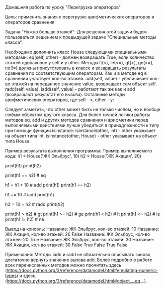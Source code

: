 Домашняя работа по уроку "Перегрузка операторов"

Цель: применить знания о перегрузке арифметических операторов и операторов сравнения.

Задача "Нужно больше этажей": Для решения этой задачи будем пользоваться решением к предыдущей задаче "Специальные методы класса".

Необходимо дополнить класс House следующими специальными методами: eq(self, other) - должен возвращать True, если количество этажей одинаковое у self и у other. Методы lt(<), le(<=), gt(>), ge(>=), ne(!=) должны присутствовать в классе и возвращать результаты сравнения по соответствующим операторам. Как и в методе eq в сравнении участвует кол-во этажей. add(self, value) - увеличивает кол-во этажей на переданное значение value, возвращает сам объект self. radd(self, value), iadd(self, value) - работают так же как и add (возвращают результат его вызова). Остальные методы арифметических операторов, где self - x, other - y:

Следует заметить, что other может быть не только числом, но и вообще любым объектом другого класса. Для более точной логики работы методов eq, add и других методов сравнения и арифметики перед выполняемыми действиями лучше убедиться в принадлежности к типу при помощи функции isinstance: isinstance(other, int) - other указывает на объект типа int. isinstance(other, House) - other указывает на объект типа House.

Пример результата выполнения программы: Пример выполняемого кода: h1 = House('ЖК Эльбрус', 10) h2 = House('ЖК Акация', 20)

print(h1) print(h2)

print(h1 == h2) # eq

h1 = h1 + 10 # add print(h1) print(h1 == h2)

h1 += 10 # iadd print(h1)

h2 = 10 + h2 # radd print(h2)

print(h1 > h2) # gt print(h1 >= h2) # ge print(h1 < h2) # lt print(h1 <= h2) # le print(h1 != h2) # ne

Вывод на консоль: Название: ЖК Эльбрус, кол-во этажей: 10 Название: ЖК Акация, кол-во этажей: 20 False Название: ЖК Эльбрус, кол-во этажей: 20 True Название: ЖК Эльбрус, кол-во этажей: 30 Название: ЖК Акация, кол-во этажей: 30 False True False True False

Примечания: Методы iadd и radd не обязательно описывать заново, достаточно вернуть значение вызова add. Более подробно о работе всех перечисленных методов можно прочитать здесь (https://docs.python.org/3/reference/datamodel.html#emulating-numeric-types) и здесь (https://docs.python.org/3/reference/datamodel.html#object.__eq__).

